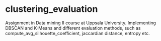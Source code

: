 # clustering_evaluation
Assignment in Data mining II course at Uppsala University. Implementing DBSCAN and K-Means and different evaluation methods, such as compute_avg_silhouette_coefficient, jaccardian distance, entropy etc. 
